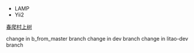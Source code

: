 - LAMP
- Yii2


[春爬村上树](https://www.reakingad.com)


change in b_from_master branch
change in dev branch
change in litao-dev branch
